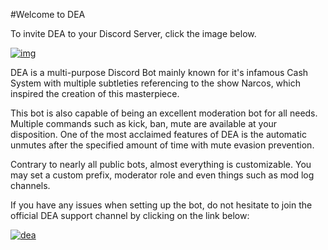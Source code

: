 #Welcome to DEA

To invite DEA to your Discord Server, click the image below.

[![img][img]](https://discordapp.com/oauth2/authorize?client_id=290823959669374987&scope=bot&permissions=410119182)

DEA is a multi-purpose Discord Bot mainly known for it's infamous Cash System with multiple subtleties referencing to the show Narcos, which inspired the creation of this masterpiece. 

This bot is also capable of being an excellent moderation bot for all needs. Multiple commands such as kick, ban, mute are available at your disposition. One of the most acclaimed features of DEA is the automatic unmutes after the specified amount of time with mute evasion prevention. 

Contrary to nearly all public bots, almost everything is customizable. You may set a custom prefix, moderator role and even things such as mod log channels.

If you have any issues when setting up the bot, do not hesitate to join the official DEA support channel by clicking on the link below:

[![dea][dea]](https://discord.gg/gvyma7H)

[img]: https://cdn.discordapp.com/attachments/202743183774318593/210580315381563392/discord.png
[dea]: http://i.imgur.com/ejsCJwI.jpg